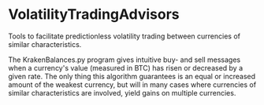 # VolatilityTradingAdvisors
Tools to facilitate predictionless volatility trading between currencies of similar characteristics.

The KrakenBalances.py program gives intuitive buy- and sell messages when a currency's value (measured in BTC) has risen or decreased by a given rate. The only thing this algorithm guarantees is an equal or increased amount of the weakest currency, but will in many cases where currencies of similar characteristics are involved, yield gains on multiple currencies.

